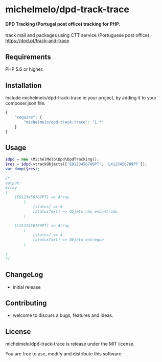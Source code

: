 # michelmelo/dpd-track-trace
#### DPD Tracking (Portugal post office) tracking for PHP.

track mail and packages using CTT service (Portuguese post office)
https://dpd.pt/track-and-trace

## Requirements

PHP 5.6 or higher.

## Installation

Include michelmelo/dpd-track-trace in your project, by adding it to your composer.json file.
```php
{
    "require": {
        "michelmelo/dpd-track-trace": "1.*"
    }
}
```


## Usage

```php
$dpd = new \MichelMelo\Dpd\DpdTracking();
$res = $dpd->trackObjects(['ED123456789PT', 'LX123456789PT']);
var_dump($res);
```

```php
/*
output:
Array
(
    [ED123456789PT] => Array
        (
            [status] => 6
            [statusText] => Objeto não encontrado
        )

    [LX123456789PT] => Array
        (
            [status] => 4
            [statusText] => Objeto entregue
        )

)
*/
```

## ChangeLog

 - initial release

## Contributing

 - welcome to discuss a bugs, features and ideas.

## License

michelmelo/dpd-track-trace is release under the MIT license.

You are free to use, modify and distribute this software

